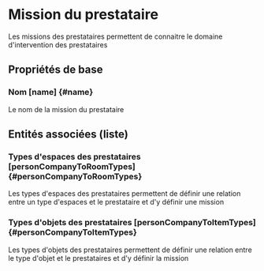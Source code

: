 # Mission du prestataire
<!--- THIS FILE IS GENERATED PLEASE DO NOT EDIT IT DIRECTLY --->

Les missions des prestataires permettent de connaitre le domaine d'intervention des prestataires

## Propriétés de base

### Nom [name] {#name}
        
Le nom de la mission du prestataire



## Entités associées (liste)

### Types d'espaces des prestataires [personCompanyToRoomTypes] {#personCompanyToRoomTypes}
        
Les types d'espaces des prestataires permettent de définir une relation entre un type d'espaces et le prestataire et d'y définir une mission
### Types d'objets des prestataires [personCompanyToItemTypes] {#personCompanyToItemTypes}
        
Les types d'objets des prestataires permettent de définir une relation entre le type d'objet et le prestataires et d'y définir la mission



